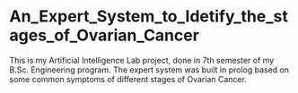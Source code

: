 # An_Expert_System_to_Idetify_the_stages_of_Ovarian_Cancer
This is my Artificial Intelligence Lab project, done in 7th semester of my B.Sc. Engineering program. The expert system was built in prolog based on some common symptoms of different stages of Ovarian Cancer.
